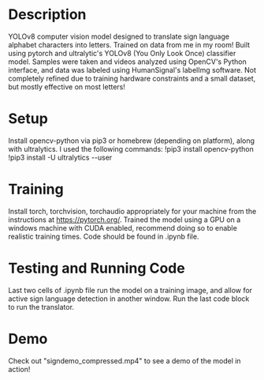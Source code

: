 # Description
YOLOv8 computer vision model designed to translate sign language alphabet characters into letters. Trained on data from me in my room!
Built using pytorch and ultralytic's YOLOv8 (You Only Look Once) classifier model. Samples were taken and videos analyzed using OpenCV's 
Python interface, and data was labeled using HumanSignal's labelImg software. Not completely refined due to training hardware constraints
and a small dataset, but mostly effective on most letters!

# Setup 
Install opencv-python via pip3 or homebrew (depending on platform), along with ultralytics. I used the following commands:
!pip3 install opencv-python
!pip3 install -U ultralytics --user

# Training
Install torch, torchvision, torchaudio appropriately for your machine from the instructions at https://pytorch.org/. Trained the model
using a GPU on a windows machine with CUDA enabled, recommend doing so to enable realistic training times. Code should be found in .ipynb file.

# Testing and Running Code
Last two cells of .ipynb file run the model on a training image, and allow for active sign language detection in another window. Run the last code block to run the translator.

# Demo
Check out "signdemo_compressed.mp4" to see a demo of the model in action!
